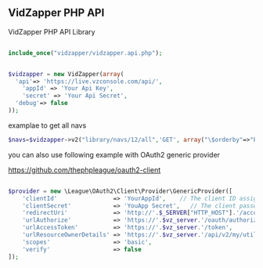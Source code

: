 VidZapper PHP API
------------------------

VidZapper PHP API Library

```php

include_once("vidzapper/vidzapper.api.php");


$vidzapper = new VidZapper(array(
  'api'=> 'https://live.vzconsole.com/api/',
	'appId' => 'Your Api Key',
	'secret' => 'Your Api Secret',
  'debug'=> false
)); 
```

examplae to get all navs

```php
$navs=$vidzapper->v2("library/navs/12/all",'GET', array("\$orderby"=>"ParentID,Sequence"),false);
```

you can also use following example with OAuth2 generic provider

https://github.com/thephpleague/oauth2-client

```php

$provider = new \League\OAuth2\Client\Provider\GenericProvider([
    'clientId'                => 'YourAppId',    // The client ID assigned to you by the provider
    'clientSecret'            => 'YouApp Secret',   // The client password assigned to you by the provider
    'redirectUri'             => 'http://'.$_SERVER["HTTP_HOST"].'/account/signin',
    'urlAuthorize'            => 'https://'.$vz_server.'/oauth/authorize',
    'urlAccessToken'          => 'https://'.$vz_server.'/token',
    'urlResourceOwnerDetails' => 'https://'.$vz_server.'/api/v2/my/util/about',
    'scopes'                  => 'basic',
    'verify'                  => false
]);

```
